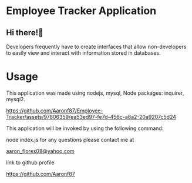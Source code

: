  # Employee Tracker Application

## Hi there!👋

Developers frequently have to create interfaces that allow non-developers to easily view and interact with information stored in databases. 

# Usage
This application was made using nodejs, mysql, Node packages: inquirer, mysql2.



https://github.com/Aaronf87/Employee-Tracker/assets/97806359/ea53ed97-fe7d-456c-a8a2-20a9207c5d24




This application will be invoked by using the following command:

node index.js
for any questions please contact me at

aaron_flores08@yahoo.com

link to github profile

https://github.com/Aaronf87

